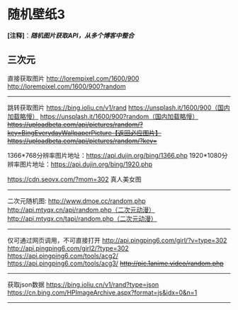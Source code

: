 随机壁纸3
==

**[注释]**：***随机图片获取API，从多个博客中整合***

三次元
--

直接获取图片
http://lorempixel.com/1600/900
http://lorempixel.com/1600/900?random



---

跳转获取图片
https://bing.ioliu.cn/v1/rand
https://unsplash.it/1600/900（国内加载略慢）
https://unsplash.it/1600/900?random（国内加载略慢）
~~https://uploadbeta.com/api/pictures/random/?key=BingEverydayWallpaperPicture【返回必应图片】~~
~~https://uploadbeta.com/api/pictures/random/?key= <!--推女郎-->~~

1366\*768分辨率图片地址：https://api.dujin.org/bing/1366.php
1920\*1080分辨率图片地址：https://api.dujin.org/bing/1920.php

https://cdn.seovx.com/?mom=302	真人美女图



---

二次元随机图:
http://www.dmoe.cc/random.php
http://api.mtyqx.cn/api/random.php（二次元动漫）
http://api.mtyqx.cn/tapi/random.php（二次元动漫）



---

仅可通过网页调用，不可直接打开
http://api.pingping6.com/girl/?v=type=302
http://api.pingping6.com/girl2/?type=302
https://api.pingping6.com/tools/acg2/
https://api.pingping6.com/tools/acg3/
~~http://pic.1anime.video/random.php~~



---

获取json数据
https://bing.ioliu.cn/v1/rand?type=json
https://cn.bing.com/HPImageArchive.aspx?format=js&idx=0&n=1



---




